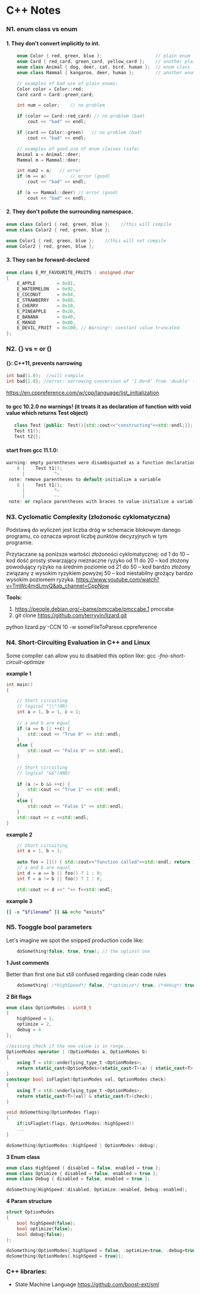 # C++ Notes


### N1. enum class vs enum

#### 1. They don't convert implicitly to int.
```cpp
    enum Color { red, green, blue };                    // plain enum 
    enum Card { red_card, green_card, yellow_card };    // another plain enum 
    enum class Animal { dog, deer, cat, bird, human };  // enum class
    enum class Mammal { kangaroo, deer, human };        // another enum class

    // examples of bad use of plain enums:
    Color color = Color::red;
    Card card = Card::green_card;

    int num = color;    // no problem

    if (color == Card::red_card) // no problem (bad)
        cout << "bad" << endl;

    if (card == Color::green)   // no problem (bad)
        cout << "bad" << endl;

    // examples of good use of enum classes (safe)
    Animal a = Animal::deer;
    Mammal m = Mammal::deer;

    int num2 = a;   // error
    if (m == a)         // error (good)
        cout << "bad" << endl;

    if (a == Mammal::deer) // error (good)
        cout << "bad" << endl;
```
#### 2. They don't pollute the surrounding namespace.

```cpp
enum class Color1 { red, green, blue };    //this will compile
enum class Color2 { red, green, blue };

enum Color1 { red, green, blue };    //this will not compile 
enum Color2 { red, green, blue };
```

#### 3. They can be forward-declared
```cpp
enum class E_MY_FAVOURITE_FRUITS : unsigned char
{
    E_APPLE        = 0x01,
    E_WATERMELON   = 0x02,
    E_COCONUT      = 0x04,
    E_STRAWBERRY   = 0x08,
    E_CHERRY       = 0x10,
    E_PINEAPPLE    = 0x20,
    E_BANANA       = 0x40,
    E_MANGO        = 0x80,
    E_DEVIL_FRUIT  = 0x100, // Warning!: constant value truncated
};

```

### N2. {} vs = or ()

####  {}: C++11,  prevents narrowing
```cpp
int bad(1.0);  //will compile
int bad{1.0}; //error: narrowing conversion of '1.0e+0' from 'double' to 'int' [-Wnarrowing]
```

https://en.cppreference.com/w/cpp/language/list_initialization
   
#### to gcc 10.2.0 no warnings! (it treats it as declaration of function with void value which returns Test object)
```cpp
   class Test {public: Test(){std::cout<<"constructing"<<std::endl;}};
   Test t1();
   Test t2{};
```   

#### start from gcc 11.1.0:

```cpp
warning: empty parentheses were disambiguated as a function declaration [-Wvexing-parse]
    8 |    Test t1();
      |           ^~
 note: remove parentheses to default-initialize a variable
    8 |    Test t1();
      |           ^~
      |           --
 note: or replace parentheses with braces to value-initialize a variable   
```  

### N3. Cyclomatic Complexity (złożonośc cyklomatyczna)
 Podstawą do wyliczeń jest liczba dróg w schemacie blokowym danego programu, co oznacza wprost liczbę punktów decyzyjnych w tym programie.

Przytaczane są poniższe wartości złożoności cyklomatycznej:
od 1 do 10 – kod dość prosty stwarzający nieznaczne ryzyko
od 11 do 20 – kod złożony powodujący ryzyko na średnim poziomie
od 21 do 50 – kod bardzo złożony związany z wysokim ryzykiem
powyżej 50 – kod niestabilny grożący bardzo wysokim poziomem ryzyka.
https://www.youtube.com/watch?v=TmWc4mdLmvQ&ab_channel=CppNow 

**Tools:**
1. https://people.debian.org/~bame/pmccabe/pmccabe.1 pmccabe
2.  git clone https://github.com/terryyin/lizard.git 

python lizard.py -CCN 10 -w someFileToParese.cppreference

### N4. Short-Circuiting Evaluation in C++ and Linux

Some compiler can allow you to disabled this option like: gcc *-fno-short-circuit-optimize*

**example 1**
```cpp
int main()
{

    // Short circuiting
    // logical "||"(OR)
    int a = 1, b = 1, c = 1;
 
    // a and b are equal
    if (a == b || ++c) {
        std::cout << "True 0" << std::endl;
    }
    else {
        std::cout << "False 0" << std::endl;
    }
 
    // Short circuiting
    // logical "&&"(AND)
 
    if (a != b && ++c) {
        std::cout << "True 1" << std::endl;
    }
    else {
        std::cout << "False 1" << std::endl;
    }
    std::cout << c <<std::endl;
}
```  
**example 2**
```cpp
    // Short circuiting
    int a = 1, b = 1;
 
    auto foo = []() { std::cout<<"function called"<<std::endl; return 1; };
    // a and b are equal
    int d = a == b || foo() ? 1 : 0;
    int f = a != b || foo() ? 1 : 0;

    std::cout << d <<" "<< f<<std::endl;
```  
**example 3**
```sh
[[ -e “$filename” ]] && echo “exists”
```  
### N5. Tooggle bool parameters
Let's imagine we spot the snipped production code like:
```cpp
    doSomething(false, true, true); // the ugliest one
```  

**1 Just comments**

Better than first one but still confused regarding clean code rules
```cpp
    doSomething( /*highSpeed*/ false, /*optimize*/ true, /*debug*/ true );
``` 

**2 Bit flags**
```cpp
enum class OptionModes : uint8_t
{
    highSpeed = 1,
    optimize = 2,
    debug = 4
};

//missing check if the new value is in range...
OptionModes operator | (OptionModes a, OptionModes b) 
{
    using T = std::underlying_type_t <OptionModes>;
    return static_cast<OptionModes>(static_cast<T>(a) | static_cast<T>(b));
}
constexpr bool isFlagSet(OptionModes val, OptionModes check) 
{
    using T = std::underlying_type_t <OptionModes>;
    return static_cast<T>(val) & static_cast<T>(check);
}

void doSomething(OptionModes flags)
{
    if(isFlagSet(flags, OptionModes::highSpeed))
    ...
}

doSomething(OptionModes::highSpeed | OptionModes::debug);
``` 

**3 Enum class**
```cpp
enum class HighSpeed { disabled = false, enabled = true };
enum class Optimize { disabled = false, enabled = true };
enum class Debug { disabled = false, enabled = true };

doSomething(HighSpeed::disabled, Optimize::enabled, Debug::enabled);
```


**4 Param structure**
```cpp
struct OptionModes
{
    bool highSpeed{false};
    bool optimize{false};
    bool debug{false};
};

doSomething(OptionModes{.highSpeed = false, .optimize=true, .debug=true });
doSomething(OptionModes{.highSpeed = true});
```


### C++ libraries:
- State Machine Language https://github.com/boost-ext/sml
